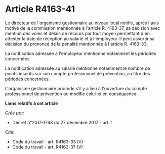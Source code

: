 # Article R4163-41

Le directeur de l'organisme gestionnaire au niveau local notifie, après l'avis motivé de la commission mentionnée à l'article
R. 4163-37, sa décision avec mention des voies et délais de recours par tout moyen permettant d'en attester la date de
réception au salarié et à l'employeur. Il peut assortir sa décision du prononcé de la pénalité mentionnée à l'article R.
4163-33. 

La notification adressée à l'employeur mentionne notamment les périodes concernées. 

La notification adressée au salarié mentionne notamment le nombre de points inscrits sur son compte professionnel de
prévention, au titre des périodes concernées. 

L'organisme gestionnaire procède s'il y a lieu à l'ouverture du compte professionnel de prévention ou modifie celui-ci en
conséquence.

**Liens relatifs à cet article**

_Créé par_:

  - Décret n°2017-1768 du 27 décembre 2017 - art. 1

_Cite_:

  - Code du travail - art. R4163-33 (V)
  - Code du travail - art. R4163-37 (V)
